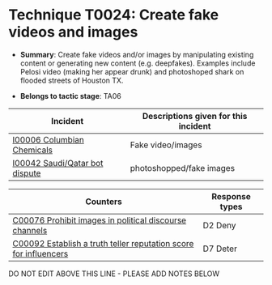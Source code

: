 # Technique T0024: Create fake videos and images

* **Summary**: Create fake videos and/or images by manipulating existing content or generating new content (e.g. deepfakes). Examples include Pelosi video (making her appear drunk) and photoshoped shark on flooded streets of Houston TX.

* **Belongs to tactic stage**: TA06


| Incident | Descriptions given for this incident |
| -------- | -------------------- |
| [I00006 Columbian Chemicals](../incidents/I00006.md) | Fake video/images |
| [I00042 Saudi/Qatar bot dispute](../incidents/I00042.md) | photoshopped/fake images |



| Counters | Response types |
| -------- | -------------- |
| [C00076 Prohibit images in political discourse channels](../counters/C00076.md) | D2 Deny |
| [C00092 Establish a truth teller reputation score for influencers](../counters/C00092.md) | D7 Deter |


DO NOT EDIT ABOVE THIS LINE - PLEASE ADD NOTES BELOW